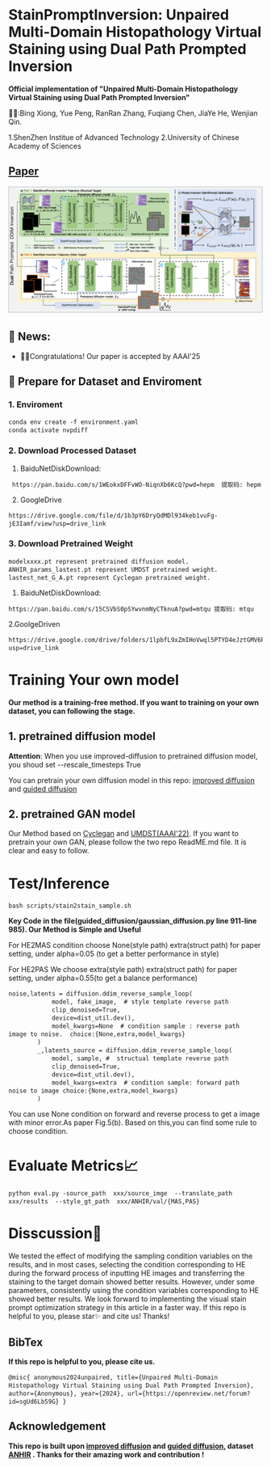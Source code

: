 # StainPromptInversion: Unpaired Multi-Domain Histopathology Virtual Staining using Dual Path Prompted Inversion

**Official implementation of "Unpaired Multi-Domain Histopathology Virtual Staining using Dual Path Prompted Inversion"**

👨‍💻:Bing Xiong, Yue Peng, RanRan Zhang, Fuqiang Chen, JiaYe He, Wenjian Qin.

1.ShenZhen Institue of Advanced Technology
2.University of Chinese Academy of Sciences

## [Paper](http://arxiv.org/abs/2412.11106)

![image](./assert/architecture_v4.png)

## 🤳 News:
+ 🎊🎊Congratulations! Our paper is accepted by AAAI'25

## 📑 Prepare for Dataset and Enviroment

### 1. Enviroment

```code
conda env create -f environment.yaml
conda activate nvpdiff
```

### 2. Download Processed Dataset

1. BaiduNetDiskDownload: 
```code
 https://pan.baidu.com/s/1WEokxDFFvWO-NiqnXb6KcQ?pwd=hepm  提取码: hepm 

```

2. GoogleDrive

```code
https://drive.google.com/file/d/1b3pY6DryQdMDl934keb1vuFg-jE3Iamf/view?usp=drive_link 
```

### 3. Download Pretrained Weight
```
modelxxxx.pt represent pretrained diffusion model. ANHIR_params_lastest.pt represent UMDST pretrained weight. lastest_net_G_A.pt represent Cyclegan pretrained weight.
```

1. BaiduNetDiskDownload: 
```code
https://pan.baidu.com/s/15CSVbS0pSYwvnmNyCTknuA?pwd=mtqu 提取码: mtqu 
```

2.GoolgeDriven
```code
https://drive.google.com/drive/folders/1lpbfL9xZmIHoVwql5PTYD4eJztGMV6Po?usp=drive_link
```

# Training Your own model

**Our method is a training-free method. If you want to training on your own dataset, you can following the stage.**

## 1. pretrained diffusion model

**Attention**: When you use improved-diffusion to pretrained diffusion model, you shoud set --rescale_timesteps True

You can pretrain your own diffusion model in this repo: [improved diffusion](https://github.com/openai/improved-diffusion) and [guided diffusion](https://github.com/openai/guided-diffusion)

## 2. pretrained GAN model
Our Method based on [Cyclegan](https://github.com/junyanz/CycleGAN) and [UMDST(AAAI'22)](https://github.com/linyiyang98/UMDST). If you want to pretrain your own GAN, please follow the two repo ReadME.md file. It is clear and easy to follow.

# Test/Inference

```
bash scripts/stain2stain_sample.sh
```
**Key Code in the file(guided_diffusion/gaussian_diffusion.py  line 911-line 985). Our Method is Simple and Useful**

For HE2MAS condition choose None(style path) extra(struct path) for paper setting, under alpha=0.05 (to get a better performance in style)

For HE2PAS We choose extra(style path) extra(struct path) for paper setting, under alpha=0.55(to get a balance performance)
```code
noise,latents = diffusion.ddim_reverse_sample_loop(
            model, fake_image,  # style template reverse path
            clip_denoised=True,
            device=dist_util.dev(),
            model_kwargs=None  # condition sample : reverse path  image to noise.  choice:{None,extra,model_kwargs}
        ) 
        _,latents_source = diffusion.ddim_reverse_sample_loop(
            model, sample, #  structual template reverse path
            clip_denoised=True,
            device=dist_util.dev(),
            model_kwargs=extra  # condition sample: forward path  noise to image choice:{None,extra,model_kwargs}
        )
```

You can use None condition on forward and reverse process to get a image with minor error.As paper Fig.5(b). Based on this,you can find some rule to choose condition. 

# Evaluate Metrics📈

```code
python eval.py -source_path  xxx/source_imge  --translate_path  xxx/results  --style_gt_path  xxx/ANHIR/val/{MAS,PAS} 
```

# Disscussion📰

We tested the effect of modifying the sampling condition variables on the results, and in most cases, selecting the condition corresponding to HE during the forward process of inputting HE images and transferring the staining to the target domain showed better results. However, under some parameters, consistently using the condition variables corresponding to HE showed better results. We look forward to implementing the visual stain prompt optimization strategy in this article in a faster way. If this repo is helpful to you, please star✨ and cite us! Thanks!


## BibTex
**If this repo is helpful to you, please cite us.**
```text
@misc{ anonymous2024unpaired, title={Unpaired Multi-Domain Histopathology Virtual Staining using Dual Path Prompted Inversion}, author={Anonymous}, year={2024}, url={https://openreview.net/forum?id=sgUd6Lb59G} }

```

## Acknowledgement

**This repo is built upon [improved diffusion](https://github.com/openai/improved-diffusion) and [guided diffusion](https://github.com/openai/guided-diffusion), dataset [ANHIR](https://anhir.grand-challenge.org/) . Thanks for their amazing work and contribution !**
